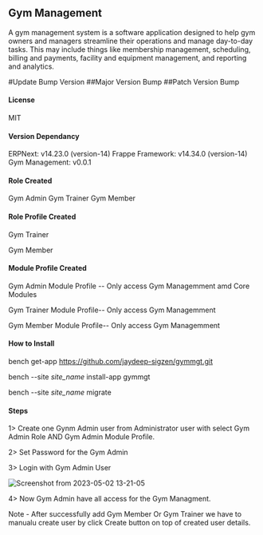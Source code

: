 ## Gym Management

A gym management system is a software application designed to help gym owners and managers streamline their operations and manage day-to-day tasks. This may include things like membership management, scheduling, billing and payments, facility and equipment management, and reporting and analytics.

#Update Bump Version
##Major Version Bump
##Patch Version Bump

#### License

MIT

#### Version Dependancy
ERPNext: v14.23.0 (version-14)
Frappe Framework: v14.34.0 (version-14)
Gym Management: v0.0.1

#### Role Created
Gym Admin
Gym Trainer
Gym Member


#### Role Profile Created
Gym Trainer

Gym Member

#### Module Profile Created

Gym Admin Module Profile -- Only access Gym Managemment amd Core Modules

Gym Trainer Module Profile-- Only access Gym Managemment

Gym Member Module Profile-- Only access Gym Managemment

####  How to Install

bench get-app https://github.com/jaydeep-sigzen/gymmgt.git

bench --site *site_name* install-app gymmgt

bench --site *site_name* migrate

#### Steps
1> Create one Gynm Admin user from Administrator user with select Gym Admin Role AND  Gym Admin Module Profile.

2> Set Password for the Gym Admin

3> Login with Gym Admin User

![Screenshot from 2023-05-02 13-21-05](https://user-images.githubusercontent.com/127377825/235610187-bd01dabf-612c-45be-8621-f9220fbbb83f.png)

4> Now Gym Admin have all access for the Gym Managment.

Note - After successfully add Gym Member Or Gym Trainer we have to manualu create user by click Create button on top of created user details.



